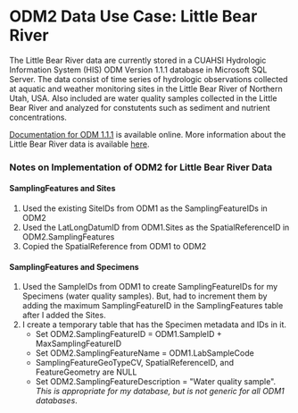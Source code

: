 ODM2 Data Use Case:  Little Bear River
======================================

The Little Bear River data are currently stored in a CUAHSI Hydrologic Information System (HIS) ODM Version 1.1.1 database in Microsoft SQL Server. The data consist of time series of hydrologic observations collected at aquatic and weather monitoring sites in the Little Bear River of Northern Utah, USA. Also included are water quality samples collected in the Little Bear River and analyzed for constutents such as sediment and nutrient concentrations.

[Documentation for ODM 1.1.1](http://hydroserver.codeplex.com/wikipage?title=Observations%20Data%20Model&referringTitle=Documentation) is available online. More information about the Little Bear River data is available [here](http://littlebearriver.usu.edu).


### Notes on Implementation of ODM2 for Little Bear River Data

#### SamplingFeatures and Sites
1. Used the existing SiteIDs from ODM1 as the SamplingFeatureIDs in ODM2
2. Used the LatLongDatumID from ODM1.Sites as the SpatialReferenceID in ODM2.SamplingFeatures
3. Copied the SpatialReference from ODM1 to ODM2

#### SamplingFeatures and Specimens
1. Used the SampleIDs from ODM1 to create SamplingFeatureIDs for my Specimens (water quality samples). But, had to increment them by adding the maximum SamplingFeatureID in the SamplingFeatures table after I added the Sites.
2. I create a temporary table that has the Specimen metadata and IDs in it.
    * Set ODM2.SamplingFeatureID = ODM1.SampleID + MaxSamplingFeatureID
    * Set ODM2.SamplingFeatureName = ODM1.LabSampleCode
    * SamplingFeatureGeoTypeCV, SpatialReferenceID, and FeatureGeometry are NULL
    * Set ODM2.SamplingFeatureDescription = "Water quality sample".  *This is appropriate for my database, but is not generic for all ODM1 databases*.